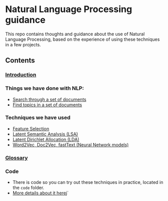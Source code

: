 # Natural Language Processing guidance
This repo contains thoughts and guidance about the use of Natural Language Processing, based on the experience of using these techniques in a few projects.

## Contents

### [Introduction](Intro.md)

### Things we have done with NLP:
* [Search through a set of documents](Search.md)
* [Find topics in a set of documents](Topics.md)

### Techniques we have used

* [Feature Selection](FeatureSelection.md)
* [Latent Semantic Analysis (LSA)](LSA.md)
* [Latent Dirichlet Allocation (LDA)](LDA.md)
* [Word2Vec, Doc2Vec, fastText (Neural Network models)](NNmodels.md)

### [Glossary](Glossary.md)

### Code
* There is code so you can try out these techniques in practice, located in the `code` folder.
* [More details about it here](code/Code.md)j`


